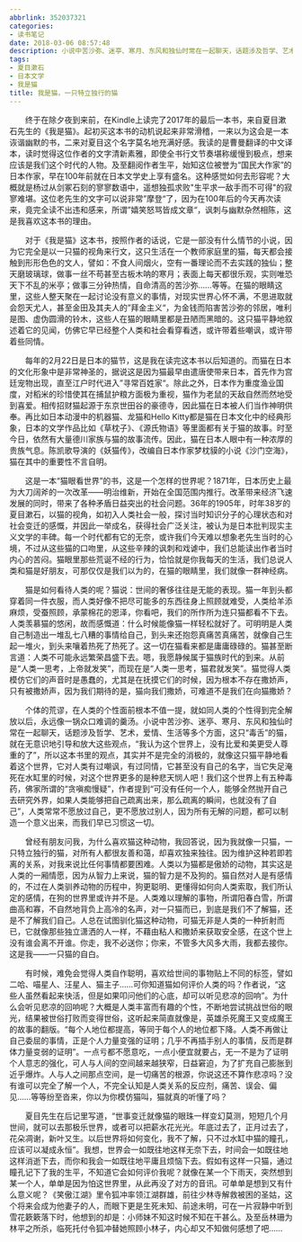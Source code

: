 ```yaml
---
abbrlink: 352037321
categories:
- 读书笔记
date: 2018-03-06 08:57:48
description: 小说中苦沙弥、迷亭、寒月、东风和独仙时常在一起聊天，话题涉及哲学、艺术，爱情、生活等多个方面，这只“毒舌”的猫，就在无意识地引导和放大这些观点，“我认为这个世界上，没有比爱和美更受人尊重的了”，所以这本书里的观点，其实并不是完全的消极的，就像这只猫平静地看着这个世界，它对人类有过嘲讽，有过同情，它甚至没有自己的名字，当它失足淹死在水缸里的时候，对这个世界更多的是种悲天悯人吧;人总在试图驯化猫这种动物，可猫无非是人类的一种折射而已，它就像那些独立潇洒的人一样，不藉由粘人和撒娇来获取安全感，在这个世上没有谁会离不开谁;在猫的眼睛这里，这些人整天聚在一起讨论没有意义的事情，对现实世界心怀不满，不思进取就会怨天尤人，甚至金田及其夫人的”拜金主义“，为金钱而陷害苦沙弥的邻居，唯利是图、虚伪圆滑的铃木，这些人在猫的眼睛里都是丑陋而黑暗的
tags:
- 夏目漱石
- 日本文学
- 我是猫
title: 我是猫，一只特立独行的猫
---
```


&emsp;&emsp;终于在除夕夜到来前，在Kindle上读完了2017年的最后一本书，来自夏目漱石先生的《我是猫》。起初买这本书的动机说起来非常滑稽，一来以为这会是一本诙谐幽默的书，二来对夏目这个名字莫名地充满好感。我读的是曹曼翻译的中文译本，读时觉得这位作者的文字清新素雅，即使全书行文节奏堪称缓慢到极点，想来应该是我们这个时代的人物。及至翻阅作者生平，始知这位被誉为“国民大作家”的日本作家，早在100年前就在日本文学史上享有盛名。这种感觉如何去形容呢？大概就是杨过从剑冢石刻的寥寥数语中，遥想独孤求败"生平求一敌手而不可得"的寂寥难堪。这位老先生的文字可以说非常”摩登“了，因为在100年后的今天再次读来，竟完全读不出违和感来，所谓”嬉笑怒骂皆成文章“，讽刺与幽默杂然相陈，这是我喜欢这本书的理由。

&emsp;&emsp;对于《我是猫》这本书，按照作者的话说，它是一部没有什么情节的小说，因为它完全是以一只猫的视角来行文，这只生活在一个教师家庭里的猫，每天都会接触到形形色色的文人，譬如：不食人间烟火，空有一番理论而不去实践的独仙；整天磨玻璃球，做事一丝不苟甚至古板木呐的寒月；表面上每天都很乐观，实则唯恐天下不乱的米亭；做事三分钟热情，自命清高的苦沙弥......等等。在猫的眼睛这里，这些人整天聚在一起讨论没有意义的事情，对现实世界心怀不满，不思进取就会怨天尤人，甚至金田及其夫人的”拜金主义“，为金钱而陷害苦沙弥的邻居，唯利是图、虚伪圆滑的铃木，这些人在猫的眼睛里都是丑陋而黑暗的。这只猫平静地叙述着它的见闻，仿佛它早已经整个人类和社会看穿看透，或许带着些嘲讽，或许带着些同情。

&emsp;&emsp;每年的2月22日是日本的猫节，这是我在读完这本书以后知道的。而猫在日本的文化形象中是非常神圣的，据说这是因为猫最早由遣唐使带来日本，首先作为宫廷宠物出现，直至江户时代进入”寻常百姓家“。除此之外，日本作为重度渔业国度，对稻米的珍惜使其在捕鼠护粮方面极为重视，猫作为老鼠的天敌自然而然地受到喜爱。相传招财猫起源于东京世田谷的豪德寺，因此猫在日本被人们当作神明供奉。再比如日本动漫中的机器猫、龙猫和Hello Kitty都是猫在日本文化中的经典形象，日本的文学作品比如《草枕子》、《源氏物语》等里面都有关于猫的故事。时至今日，依然有大量德川家族与猫的故事流传。因此，猫在日本人眼中有一种浓厚的贵族气息。陈凯歌导演的《妖猫传》，改编自日本作家梦枕貘的小说《沙门空海》，猫在其中的重要性不言自明。

&emsp;&emsp;这是一本“猫眼看世界”的书，这是一个怎样的世界呢？1871年，日本历史上最为大刀阔斧的一次改革——明治维新，开始在全国范围内推行。改革带来经济飞速发展的同时，带来了各种矛盾日益突出的社会问题。36年的1905年，时年38岁的夏目漱石，以猫的视角，如初入人类社会一般，探讨当时知识分子的心理状态和对社会变迁的感慨，并因此一举成名，获得社会广泛关注，被认为是日本批判现实主义文学的丰碑。每一个时代都有它的无奈，或许我们今天难以想象老先生当时的心境，不过从这些猫的口吻里，从这些辛辣的讽刺和戏谑中，我们总能读出作者当时内心的苦闷。猫眼里那些荒诞不经的行为，恰恰就是你我每天的生活，我们总说人类和猫是好朋友，可那仅仅是我们以为的，在猫的眼睛里，我们就像一群神经病。

&emsp;&emsp;猫是如何看待人类的呢？猫说：世间的奢侈往往是无能的表现。猫一年到头都穿着同一件衣服，而人类好像不把尽可能多的东西往身上照顾就难受，人类给羊添麻烦，受蚕照顾，承蒙棉花的恩泽，你看吧，我们的所作所为连只猫都看不下去。人类羡慕猫的悠闲，故而感慨道：什么时候能像猫一样轻松就好了。可明明是人类自己制造出一堆乱七八糟的事情给自己，到头来还抱怨真痛苦真痛苦，就像自己生起一堆火，到头来嚷着热死了热死了。这一切在猫看来都是庸庸碌碌的。猫甚至断言道：人类不可能永远繁荣昌盛下去。嗯，我愿静候属于猫族时代的到来。从前是“人类一思考，上帝就发笑”，而现在是“人类一思考，猫君就发笑”。猫觉得人类模仿它们的声音时是愚蠢的，尤其是在抚摸它们的时候，因为根本不存在撒娇声，只有被撒娇声，因为我们期待的是，猫向我们撒娇，可难道不是我们在向猫撒娇？

&emsp;&emsp;个体的荒谬，在人类的个性面前根本不值一提，就如同人类的个性得到完全解放以后，永远像一锅众口难调的羹汤。小说中苦沙弥、迷亭、寒月、东风和独仙时常在一起聊天，话题涉及哲学、艺术，爱情、生活等多个方面，这只“毒舌”的猫，就在无意识地引导和放大这些观点，“我认为这个世界上，没有比爱和美更受人尊重的了”，所以这本书里的观点，其实并不是完全的消极的，就像这只猫平静地看着这个世界，它对人类有过嘲讽，有过同情，它甚至没有自己的名字，当它失足淹死在水缸里的时候，对这个世界更多的是种悲天悯人吧！我们这个世界上有五种毒药，佛家所谓的“贪嗔痴慢疑”，作者提到“可没有任何一个人，能够全然抛开自己去研究外界，如果人类能够把自己疏离出来，那么疏离的瞬间，也就没有了自己”，人类常常不愿放过自己，更不愿放过别人，因为所有无解的问题，都可以制造一个意义出来，而我们早已习惯这一切。

&emsp;&emsp;曾经有朋友问我，为什么喜欢猫这种动物，我回答说，因为我就像一只猫，一只特立独行的猫，对所有人都很友善和蔼，却喜欢独来独往。因为维护这种若即若离的关系，对我来说比任何事情都要困难。人类以为猫都是傲娇的动物，其实这是人类的一厢情愿，因为从智力上来说，猫的智力是不及狗的。猫自然对人是有感情的，不过在人类驯养动物的历程中，狗更聪明、更懂得如何向人类索取，我们所认定的感情，在狗的世界里或许并不是。人类难以理解的事物，所谓阳春白雪，所谓曲高和寡，不自然地背负上高冷的名声，对一只猫而已，到底是我们不了解猫，还是不了解我们自己。人总在试图驯化猫这种动物，可猫无非是人类的一种折射而已，它就像那些独立潇洒的人一样，不藉由粘人和撒娇来获取安全感，在这个世上没有谁会离不开谁。你走，我不必送你；你来，不管多大风多大雨，我都去接你。这是我——一只猫的自白。

&emsp;&emsp;有时候，难免会觉得人类自作聪明，喜欢给世间的事物贴上不同的标签，譬如二哈、喵星人、汪星人、猫主子……可你知道猫如何评价人类的吗？作者说，“这些人虽然看起来快活，但是如果叩问他们的心底，却可以听见悲凉的回响”。为什么会听见悲凉的回响呢？大概是人类丰富而有趣的个性，不断地尝试挑战世俗的眼光，结果被世俗打败而变得世俗，这听起来简直就像是，英雄杀死魔王又变成魔王的故事的翻版。“每个人地位都提高，等同于每个人的地位都下降。人类不再做让自己委屈的事情，正是个人力量变强的证明；几乎不再插手别人的事情，反而是群体力量变弱的证明”。一点亏都不愿意吃，一点小便宜就要占，无一不是为了证明个人意志的强化，可人与人间的空间越来越狭窄，日益窘迫，为了扩充自己膨胀到近乎爆炸。人与人之间那点空间，是一切痛苦的根源，你说这还不算作悲凉吗？没有谁可以完全了解一个人，不完全认知是人类关系的反应剂，痛苦、误会、偏见……等等纷至沓来，你以为你模仿猫叫，猫就真的听懂了吗？

&emsp;&emsp;夏目先生在后记里写道，“世事变迁就像猫的眼珠一样变幻莫测，短短几个月世间，就可以去那极乐世界，或者可以把薪水花光光。年底过去了，正月过去了，花朵凋谢，新叶又生。以后世界将如何变化，我不了解，只不过水缸中猫的瞳孔，应该可以凝成永恒”。我想，世界会一如既往地这样无奈下去，时间会一如既往地这样消逝下去，而你和我会一如既往地平庸且烦恼下去。假如有这样一只猫，通过瞳孔记下了我的生平，不知道它会如何评价我呢？就像在某一个下雨天，突然想到某一个人，单单是因为怕这世界里，从此再没了对方的音讯。可单单是想到又有什么意义呢？《笑傲江湖》里令狐冲率领江湖群雄，前往少林寺解救被困的圣姑，这个将来会成为他妻子的人，而眼下更是生死未知、前途未明，可在一片寂静中听到雪花簌簌落下时，他想到的却是：小师妹不知这时候不知在干甚么。及至岳林珊为林平之所杀，临死托付令狐冲替她照顾小林子，内心却又不知做何感想了吧……